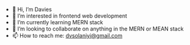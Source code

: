 - 👋 Hi, I’m Davies
- 👀 I’m interested in frontend web development
- 🌱 I’m currently learning MERN stack
- 💞️ I’m looking to collaborate on anything in the MERN or MEAN stack
- 📫 How to reach me: dvsolaniyi@gmail.com

<!---
don-davyz/don-davyz is a ✨ special ✨ repository because its `README.md` (this file) appears on your GitHub profile.
You can click the Preview link to take a look at your changes.
--->
